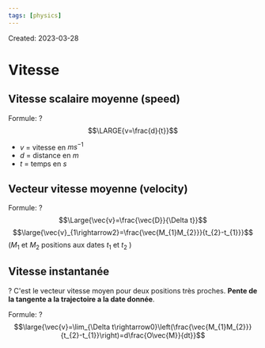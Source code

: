 ```yaml
---
tags: [physics] 
---
```

Created: 2023-03-28

# Vitesse
## Vitesse scalaire moyenne (speed)
Formule:
?
$$\LARGE{v=\frac{d}{t}}$$
- $v$ = vitesse en $ms^{-1}$
- $d$ = distance en $m$
- $t$ = temps en $s$
<!--SR:!2023-04-11,10,250-->

## Vecteur vitesse moyenne (velocity)
Formule:
?
$$\Large{\vec{v}=\frac{\vec{D}}{\Delta t}}$$$$\large{\vec{v}_{1\rightarrow2}=\frac{\vec{M_{1}M_{2}}}{t_{2}-t_{1}}}$$
($M_{1}$ et $M_{2}$ positions aux dates $t_1$ et $t_{2}$ )
<!--SR:!2023-04-07,6,230-->

## Vitesse instantanée
?
C'est le vecteur vitesse moyen pour deux positions très proches. **Pente de la tangente a la trajectoire a la date donnée**.
<!--SR:!2023-04-05,4,230-->

Formule:
?
$$\large{\vec{v}=\lim_{\Delta t\rightarrow0}\left(\frac{\vec{M_{1}M_{2}}}{t_{2}-t_{1}}\right)=d\frac{O\vec{M}}{dt}}$$
<!--SR:!2023-04-09,8,250-->
